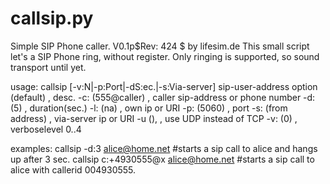 # callsip.py
Simple SIP Phone caller. V0.1p$Rev: 424 $ by lifesim.de
This small script let's a SIP Phone ring, without register.
Only ringing is supported, so sound transport until yet.

usage:
callsip [-v:N|-p:Port|-dS:ec.|-s:Via-server] sip-user-address
option (default)    , desc.
 -c: (555@caller)    , caller sip-address or phone number
 -d: (5)             , duration(sec.)
 -l: (na)            , own ip or URI
 -p: (5060)          , port
 -s: (from address)  , via-server ip or URI
 -u  (),             , use UDP instead of TCP
 -v: (0)             , verboselevel 0..4

examples:
   callsip -d:3 alice@home.net
   #starts a sip call to alice and hangs up after 3 sec.
   callsip c:+4930555@x alice@home.net
   #starts a sip call to alice with callerid 004930555.


